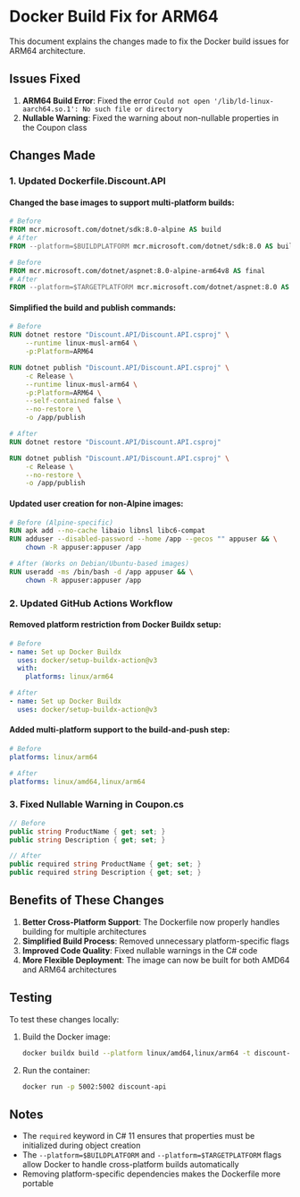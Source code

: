 # Docker Build Fix for ARM64

This document explains the changes made to fix the Docker build issues for ARM64 architecture.

## Issues Fixed

1. **ARM64 Build Error**: Fixed the error `Could not open '/lib/ld-linux-aarch64.so.1': No such file or directory`
2. **Nullable Warning**: Fixed the warning about non-nullable properties in the Coupon class

## Changes Made

### 1. Updated Dockerfile.Discount.API

#### Changed the base images to support multi-platform builds:

```dockerfile
# Before
FROM mcr.microsoft.com/dotnet/sdk:8.0-alpine AS build
# After
FROM --platform=$BUILDPLATFORM mcr.microsoft.com/dotnet/sdk:8.0 AS build
```

```dockerfile
# Before
FROM mcr.microsoft.com/dotnet/aspnet:8.0-alpine-arm64v8 AS final
# After
FROM --platform=$TARGETPLATFORM mcr.microsoft.com/dotnet/aspnet:8.0 AS final
```

#### Simplified the build and publish commands:

```dockerfile
# Before
RUN dotnet restore "Discount.API/Discount.API.csproj" \
    --runtime linux-musl-arm64 \
    -p:Platform=ARM64

RUN dotnet publish "Discount.API/Discount.API.csproj" \
    -c Release \
    --runtime linux-musl-arm64 \
    -p:Platform=ARM64 \
    --self-contained false \
    --no-restore \
    -o /app/publish

# After
RUN dotnet restore "Discount.API/Discount.API.csproj"

RUN dotnet publish "Discount.API/Discount.API.csproj" \
    -c Release \
    --no-restore \
    -o /app/publish
```

#### Updated user creation for non-Alpine images:

```dockerfile
# Before (Alpine-specific)
RUN apk add --no-cache libaio libnsl libc6-compat
RUN adduser --disabled-password --home /app --gecos "" appuser && \
    chown -R appuser:appuser /app

# After (Works on Debian/Ubuntu-based images)
RUN useradd -ms /bin/bash -d /app appuser && \
    chown -R appuser:appuser /app
```

### 2. Updated GitHub Actions Workflow

#### Removed platform restriction from Docker Buildx setup:

```yaml
# Before
- name: Set up Docker Buildx
  uses: docker/setup-buildx-action@v3
  with:
    platforms: linux/arm64

# After
- name: Set up Docker Buildx
  uses: docker/setup-buildx-action@v3
```

#### Added multi-platform support to the build-and-push step:

```yaml
# Before
platforms: linux/arm64

# After
platforms: linux/amd64,linux/arm64
```

### 3. Fixed Nullable Warning in Coupon.cs

```csharp
// Before
public string ProductName { get; set; }
public string Description { get; set; }

// After
public required string ProductName { get; set; }
public required string Description { get; set; }
```

## Benefits of These Changes

1. **Better Cross-Platform Support**: The Dockerfile now properly handles building for multiple architectures
2. **Simplified Build Process**: Removed unnecessary platform-specific flags
3. **Improved Code Quality**: Fixed nullable warnings in the C# code
4. **More Flexible Deployment**: The image can now be built for both AMD64 and ARM64 architectures

## Testing

To test these changes locally:

1. Build the Docker image:
   ```bash
   docker buildx build --platform linux/amd64,linux/arm64 -t discount-api -f deployment/docker/Dockerfile.Discount.API .
   ```

2. Run the container:
   ```bash
   docker run -p 5002:5002 discount-api
   ```

## Notes

- The `required` keyword in C# 11 ensures that properties must be initialized during object creation
- The `--platform=$BUILDPLATFORM` and `--platform=$TARGETPLATFORM` flags allow Docker to handle cross-platform builds automatically
- Removing platform-specific dependencies makes the Dockerfile more portable
